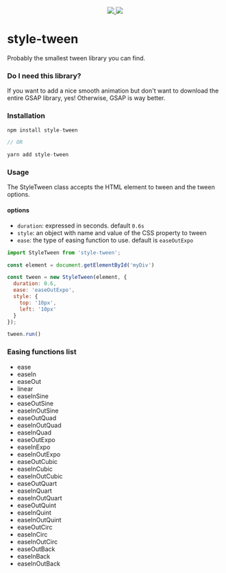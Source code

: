 <p align="center">
  <a href="https://npm.im/style-tween">
    <img src="https://badgen.net/npm/v/style-tween">
  </a>
  <a href="https://bundlephobia.com/result?p=style-tween">
    <img src="https://badgen.net/bundlephobia/minzip/style-tween">
  </a>
</p>

# style-tween
Probably the smallest tween library you can find.

### Do I need this library?
If you want to add a nice smooth animation but don't want to download the entire GSAP library, yes!
Otherwise, GSAP is way better.

### Installation

```js
npm install style-tween

// OR

yarn add style-tween
```

### Usage
The StyleTween class accepts the HTML element to tween and the tween options.

#### options
- `duration`: expressed in seconds. default `0.6s`
- `style`: an object with name and value of the CSS property to tween
- `ease`: the type of easing function to use. default is `easeOutExpo`

```js
import StyleTween from 'style-tween';

const element = document.getElementById('myDiv')

const tween = new StyleTween(element, {
  duration: 0.6,
  ease: 'easeOutExpo',
  style: {
    top: '10px',
    left: '10px'
  }
});

tween.run()
```

### Easing functions list

- ease
- easeIn
- easeOut
- linear
- easeInSine
- easeOutSine
- easeInOutSine
- easeOutQuad
- easeInOutQuad
- easeInQuad
- easeOutExpo
- easeInExpo
- easeInOutExpo
- easeOutCubic
- easeInCubic
- easeInOutCubic
- easeOutQuart
- easeInQuart
- easeInOutQuart
- easeOutQuint
- easeInQuint
- easeInOutQuint
- easeOutCirc
- easeInCirc
- easeInOutCirc
- easeOutBack
- easeInBack
- easeInOutBack

